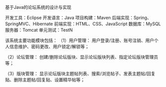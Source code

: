 基于Java的论坛系统的设计与实现

开发工具：Eclipse
开发语言：Java
项目构建：Maven
后端实现：Spring、SpringMVC、Hibernate
前端实现：HTML、CSS、JavaScript
数据库：MySQL
服务器：Tomcat
单元测试：TestN


该系统主要功能模块包括：
（1）用户管理：
用户登录/注册、账号注销、用户个人信息维护、密码更改、用户锁定/解锁等；

（2）论坛管理：
创建/删除论坛版块、显示论坛版块列表、指定论坛版块管理员等；

（3）版块管理：
显示论坛版块主题帖列表、搜索/浏览帖子、发表主题帖/回复贴、删除主题帖/回复贴、设置精华帖等；


